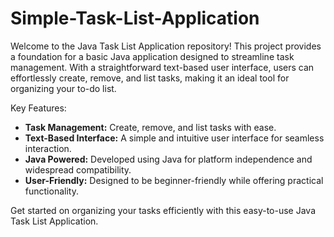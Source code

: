 # Simple-Task-List-Application

Welcome to the Java Task List Application repository! This project provides a foundation for a basic Java application designed to streamline task management. With a straightforward text-based user interface, users can effortlessly create, remove, and list tasks, making it an ideal tool for organizing your to-do list.

Key Features:
- **Task Management:** Create, remove, and list tasks with ease.
- **Text-Based Interface:** A simple and intuitive user interface for seamless interaction.
- **Java Powered:** Developed using Java for platform independence and widespread compatibility.
- **User-Friendly:** Designed to be beginner-friendly while offering practical functionality.

Get started on organizing your tasks efficiently with this easy-to-use Java Task List Application.
